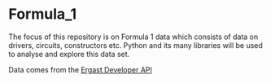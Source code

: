 # Formula_1
The focus of this repository is on Formula 1 data which consists of data on drivers,  circuits, constructors etc. Python and its many libraries will be used to analyse and explore this data set. 


Data comes from the [Ergast Developer API][Ergast]

[Ergast]: http://ergast.com/mrd/db/#csv
